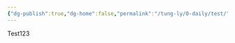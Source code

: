 ```yaml
---
{"dg-publish":true,"dg-home":false,"permalink":"/tung-ly/0-daily/test/","dgPassFrontmatter":true,"noteIcon":"","created":"2024-12-29T15:27:22.679+07:00","updated":"2025-01-01T21:55:34.136+07:00"}
---
```



Test123